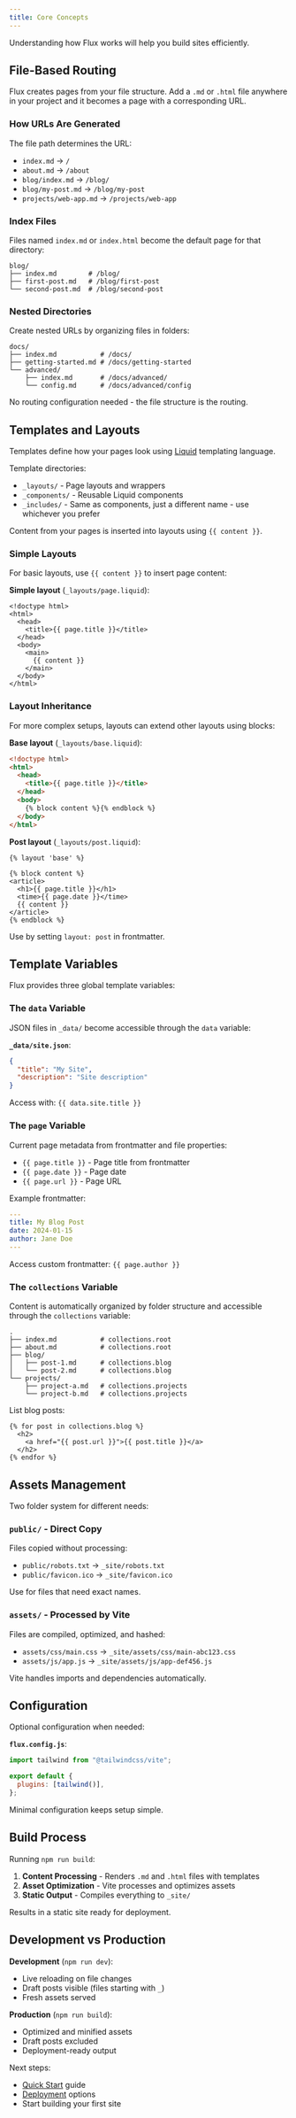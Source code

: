 ```yaml
---
title: Core Concepts
---
```


Understanding how Flux works will help you build sites efficiently.

## File-Based Routing

Flux creates pages from your file structure. Add a `.md` or `.html` file anywhere in your project and it becomes a page with a corresponding URL.

### How URLs Are Generated

The file path determines the URL:

- `index.md` → `/`
- `about.md` → `/about`
- `blog/index.md` → `/blog/`
- `blog/my-post.md` → `/blog/my-post`
- `projects/web-app.md` → `/projects/web-app`

### Index Files

Files named `index.md` or `index.html` become the default page for that directory:

```
blog/
├── index.md        # /blog/
├── first-post.md   # /blog/first-post
└── second-post.md  # /blog/second-post
```

### Nested Directories

Create nested URLs by organizing files in folders:

```
docs/
├── index.md           # /docs/
├── getting-started.md # /docs/getting-started
└── advanced/
    ├── index.md       # /docs/advanced/
    └── config.md      # /docs/advanced/config
```

No routing configuration needed - the file structure is the routing.

## Templates and Layouts

Templates define how your pages look using [Liquid](https://liquidjs.com/) templating language.

Template directories:

- `_layouts/` - Page layouts and wrappers
- `_components/` - Reusable Liquid components
- `_includes/` - Same as components, just a different name - use whichever you prefer

Content from your pages is inserted into layouts using `{{ content }}`.

### Simple Layouts

For basic layouts, use `{{ content }}` to insert page content:

**Simple layout** (`_layouts/page.liquid`):

```liquid
<!doctype html>
<html>
  <head>
    <title>{{ page.title }}</title>
  </head>
  <body>
    <main>
      {{ content }}
    </main>
  </body>
</html>
```

### Layout Inheritance

For more complex setups, layouts can extend other layouts using blocks:

**Base layout** (`_layouts/base.liquid`):

```html
<!doctype html>
<html>
  <head>
    <title>{{ page.title }}</title>
  </head>
  <body>
    {% block content %}{% endblock %}
  </body>
</html>
```

**Post layout** (`_layouts/post.liquid`):

```liquid
{% layout 'base' %}

{% block content %}
<article>
  <h1>{{ page.title }}</h1>
  <time>{{ page.date }}</time>
  {{ content }}
</article>
{% endblock %}
```

Use by setting `layout: post` in frontmatter.

## Template Variables

Flux provides three global template variables:

### The `data` Variable

JSON files in `_data/` become accessible through the `data` variable:

**`_data/site.json`**:

```json
{
  "title": "My Site",
  "description": "Site description"
}
```

Access with: `{{ data.site.title }}`

### The `page` Variable

Current page metadata from frontmatter and file properties:

- `{{ page.title }}` - Page title from frontmatter
- `{{ page.date }}` - Page date
- `{{ page.url }}` - Page URL

Example frontmatter:

```yaml
---
title: My Blog Post
date: 2024-01-15
author: Jane Doe
---
```

Access custom frontmatter: `{{ page.author }}`

### The `collections` Variable

Content is automatically organized by folder structure and accessible through the `collections` variable:

```
.
├── index.md           # collections.root
├── about.md           # collections.root
├── blog/
│   ├── post-1.md      # collections.blog
│   └── post-2.md      # collections.blog
└── projects/
    ├── project-a.md   # collections.projects
    └── project-b.md   # collections.projects
```

List blog posts:

```liquid
{% for post in collections.blog %}
  <h2>
    <a href="{{ post.url }}">{{ post.title }}</a>
  </h2>
{% endfor %}
```

## Assets Management

Two folder system for different needs:

### `public/` - Direct Copy

Files copied without processing:

- `public/robots.txt` → `_site/robots.txt`
- `public/favicon.ico` → `_site/favicon.ico`

Use for files that need exact names.

### `assets/` - Processed by Vite

Files are compiled, optimized, and hashed:

- `assets/css/main.css` → `_site/assets/css/main-abc123.css`
- `assets/js/app.js` → `_site/assets/js/app-def456.js`

Vite handles imports and dependencies automatically.

## Configuration

Optional configuration when needed:

**`flux.config.js`**:

```js
import tailwind from "@tailwindcss/vite";

export default {
  plugins: [tailwind()],
};
```

Minimal configuration keeps setup simple.

## Build Process

Running `npm run build`:

1. **Content Processing** - Renders `.md` and `.html` files with templates
2. **Asset Optimization** - Vite processes and optimizes assets
3. **Static Output** - Compiles everything to `_site/`

Results in a static site ready for deployment.

## Development vs Production

**Development** (`npm run dev`):

- Live reloading on file changes
- Draft posts visible (files starting with `_`)
- Fresh assets served

**Production** (`npm run build`):

- Optimized and minified assets
- Draft posts excluded
- Deployment-ready output

Next steps:

- [Quick Start](/quick-start) guide
- [Deployment](/deploy) options
- Start building your first site
